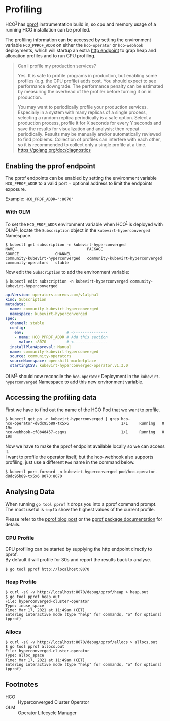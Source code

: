 # Profiling

HCO<sup>[1](#hco-footnote)</sup> has [pprof][1] instrumentation build in, so cpu and memory usage of a running HCO installation can be profiled.

The profiling information can be accessed by setting the environment variable `HCO_PPROF_ADDR` on either the `hco-operator` or `hco-webhook` deployments, which will startup an extra [http endpoint][2] to grap heap and allocation profiles and to run CPU profiling.

> Can I profile my production services?
>
> Yes. It is safe to profile programs in production, but enabling some profiles (e.g. the CPU profile) adds cost. You should expect to see performance downgrade. The performance penalty can be estimated by measuring the overhead of the profiler before turning it on in production.
>
> You may want to periodically profile your production services. Especially in a system with many replicas of a single process, selecting a random replica periodically is a safe option. Select a production process, profile it for X seconds for every Y seconds and save the results for visualization and analysis; then repeat periodically. Results may be manually and/or automatically reviewed to find problems. Collection of profiles can interfere with each other, so it is recommended to collect only a single profile at a time.
> https://golang.org/doc/diagnostics

## Enabling the pprof endpoint

The pprof endpoints can be enabled by setting the environment variable `HCO_PPROF_ADDR` to a valid port + optional address to limit the endpoints exposure.

Example: `HCO_PROF_ADDR=":8070"`

### With OLM

To set the `HCO_PROF_ADDR` environment variable when HCO<sup>[1](#hco-footnote)</sup> is deployed with OLM<sup>[2](#olm-footnote)</sup>, locate the `Subscription` object in the `kubevirt-hyperconverged` Namespace.

```
$ kubectl get subscription -n kubevirt-hyperconverged
NAME                                PACKAGE                             SOURCE                CHANNEL
community-kubevirt-hyperconverged   community-kubevirt-hyperconverged   community-operators   stable
```

Now edit the `Subscription` to add the environment variable:

```
$ kubectl edit subscription -n kubevirt-hyperconverged community-kubevirt-hyperconverged
```

```yaml
apiVersion: operators.coreos.com/v1alpha1
kind: Subscription
metadata:
  name: community-kubevirt-hyperconverged
  namespace: kubevirt-hyperconverged
spec:
  channel: stable
  config:
    env:                   # <---------------
    - name: HCO_PPROF_ADDR # Add this section
      value: :8070         # <---------------
  installPlanApproval: Manual
  name: community-kubevirt-hyperconverged
  source: community-operators
  sourceNamespace: openshift-marketplace
  startingCSV: kubevirt-hyperconverged-operator.v1.3.0
```

OLM<sup>[2](#olm-footnote)</sup> should now reconcile the `hco-operator` Deployment in the `kubevirt-hyperconverged` Namespace to add this new environment variable.

## Accessing the profiling data

First we have to find out the name of the HCO Pod that we want to profile.
```
$ kubectl get po -n kubevirt-hyperconverged | grep hco-
hco-operator-d8dc95b89-tx5x6                       1/1     Running   0          19m
hco-webhook-cf8b4d457-csqvs                        1/1     Running   0          19m
```

Now we have to make the pprof endpoint available locally so we can access it.  
I want to profile the operator itself, but the hco-webhook also supports profiling, just use a different `Pod` name in the command below.

```
$ kubectl port-forward -n kubevirt-hyperconverged pod/hco-operator-d8dc95b89-tx5x6 8070:8070
```

## Analysing Data

When running `go tool pprof` it drops you into a pprof command prompt.  
The most useful is `top` to show the highest values of the current profile.

Please refer to the [pprof blog post][1] or the [pprof package documentation][3] for details.

### CPU Profile

CPU profiling can be started by supplying the http endpoint directly to pprof.  
By default it will profile for 30s and report the results back to analyse.

```
$ go tool pprof http://localhost:8070
```

### Heap Profile

```
$ curl -sK -v http://localhost:8070/debug/pprof/heap > heap.out
$ go tool pprof heap.out
File: hyperconverged-cluster-operator
Type: inuse_space
Time: Mar 17, 2021 at 11:49am (CET)
Entering interactive mode (type "help" for commands, "o" for options)
(pprof) 
```

### Allocs

```
$ curl -sK -v http://localhost:8070/debug/pprof/allocs > allocs.out
$ go tool pprof allocs.out
File: hyperconverged-cluster-operator
Type: alloc_space
Time: Mar 17, 2021 at 11:49am (CET)
Entering interactive mode (type "help" for commands, "o" for options)
(pprof) 
```

## Footnotes

<dl>
  <dt id="hco-footnote">HCO</dt>
  <dd>Hyperconverged Cluster Operator</dd>
  <dt id="olm-footnote">OLM</dt>
  <dd>Operator Lifecycle Manager</dd>
</dl>

[1]: https://blog.golang.org/pprof
[2]: https://golang.org/pkg/net/http/pprof/
[3]: https://golang.org/pkg/runtime/pprof/
